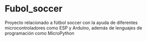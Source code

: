 # Fubol_soccer
Proyecto relacionado a fútbol soccer con la ayuda de diferentes microcontroladores como ESP y Arduino, además de lenguajes de programación como MicroPython
